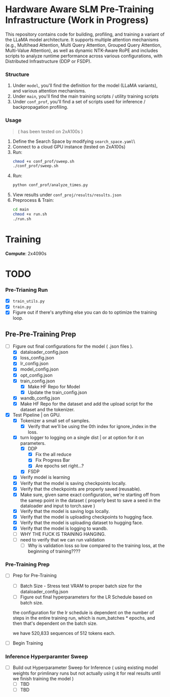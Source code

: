 # Hardware Aware SLM Pre-Training Infrastructure (Work in Progress)

This repository contains code for building, profiling, and training a variant of the LLaMA model architecture. It supports multiple attention mechanisms (e.g., Multihead Attention, Multi Query Attention, Grouped Query Attention, Multi-Value Attention), as well as dynamic NTK-Aware RoPE and includes scripts to analyze runtime performance across various configurations, with Distributed Infrastructure (DDP or FSDP).

### Structure

1. Under `model`, you'll find the definition for the model (LLaMA variants), and various attention mechanisms.
2. Under `main`, you'll find the main training scripts / utility training scripts
3. Under `conf_prof`, you'll find a set of scripts used for inference / backpropagation profiling.

### Usage

> ( has been tested on 2xA100s )

1. Define the Search Space by modifying `search_space.yaml`\
2. Connect to a cloud GPU instance (tested on 2xA100s)
3. Run:
    ```bash
    chmod +x conf_prof/sweep.sh
    ./conf_prof/sweep.sh 
    ```
4. Run:
    ```bash
    python conf_prof/analyze_times.py
    ```
5. View results under `conf_proj/results/results.json`
7. Preprocess & Train:
    ```bash
    cd main 
    chmod +x run.sh
    ./run.sh
    ```

# Training

**Compute**: 2x4090s

# TODO

### Pre-Trianing Run

- [X] `train_utils.py`
- [X] `train.py`
- [X] Figure out if there's anything else you can do to optimize the training loop.

## Pre-Pre-Training Prep

- [ ] Figure out final configurations for the model ( .json files ).
  - [x] dataloader_config.json
  - [X] loss_config.json
  - [X] lr_config.json
  - [X] model_config.json
  - [X] opt_config.json
  - [X] train_config.json
    - [X] Make HF Repo for Model
    - [X] Update the train_config.json
  - [X] wandb_config.json
  - [X] Make HF Repo for the dataset and add the upload script for the dataset and the tokenizer.

- [X] Test Pipeline | on GPU.
  - [X] Tokenizer a small set of samples.
    -[X] Verify that we'll be using the 0th index for ignore_index in the loss.
  - [X] turn logger to logging on a single dist | or at option for it on parameters.
    - [X] DDP 
      - [X] Fix the all reduce
      - [X] Fix Progress Bar 
      - [X] Are epochs set right...?
    - [X] FSDP
  - [X] Verify model is learning
  - [X] Verify that the model is saving checkpoints locally.
  - [X] Verify that the checkpoints are properly saved (reusable).
  - [X] Make sure, given same exact configuration, we're starting off from the samep point in the dataset ( properly best to save a seed in the dataloader and input to torch.save )
  - [X] Verify that the model is saving logs locally.
  - [X] Verify that the model is uploading checkpoints to hugging face.
  - [X] Verify that the model is uploading dataset to hugging face.
  - [X] Verify that the model is logging to wandb.
  - [ ] WHY THE FUCK IS TRAINING HANGING.
  - [ ] need to verify that we can run validation
    - [ ] Why is validation loss so low compared to the training loss, at the beginning of training????

### Pre-Training Prep

- [ ] Prep for Pre-Training
  - [ ] Batch Size - Stress test VRAM to proper batch size for the dataloader_config.json
  - [ ] Figure out final hyperparameters for the LR Schedule based on batch size.

  the configuration for the lr schedule is dependent on the number of steps in the entire training run, which is num_batches * epochs, and then that's dependent on the batch size.

  we have 520,833 sequences of 512 tokens each.

- [ ] Begin Training

### Inference Hyperparamter Sweep

- [ ] Build out Hyperparameter Sweep for Inference ( using existing model weights for primlinary runs but not actually using it for real results until we finish training the model )
  - [ ] TBD
  - [ ] TBD